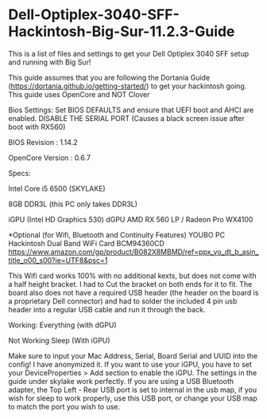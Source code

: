 # Dell-Optiplex-3040-SFF-Hackintosh-Big-Sur-11.2.3-Guide
This is a list of files and settings to get your Dell Optiplex 3040 SFF setup and running with Big Sur!


This guide assumes that you are following the Dortania Guide (https://dortania.github.io/getting-started/) to get your hackintosh going. This guide uses OpenCore and NOT Clover


Bios Settings: Set BIOS DEFAULTS and ensure that UEFI boot and AHCI are enabled. DISABLE THE SERIAL PORT (Causes a black screen issue after boot with 
RX560)

BIOS Revision : 1.14.2

OpenCore Version : 0.6.7

Specs:

Intel Core i5 6500 (SKYLAKE)

8GB DDR3L (this PC only takes DDR3L) 

iGPU (Intel HD Graphics 530)
dGPU AMD RX 560 LP / Radeon Pro WX4100




*Optional (for Wifi, Bluetooth and Continuity Features)
YOUBO PC Hackintosh Dual Band WiFi Card BCM94360CD 
https://www.amazon.com/gp/product/B082X8MBMD/ref=ppx_yo_dt_b_asin_title_o00_s00?ie=UTF8&psc=1

This Wifi card works 100% with no additional kexts, but does not come with a half height bracket. I had to Cut the bracket on both ends for it to fit. The board also does not have a required USB header (the header on the board is a proprietary Dell connector) and had to solder the included 4 pin usb header into a regular USB cable and run it through the back.

Working:
Everything (with dGPU)

Not Working 
Sleep (With iGPU)



Make sure to input your Mac Address, Serial, Board Serial and UUID into the config! I have anonymized it. 
If you want to use your iGPU, you have to set your DeviceProperties > Add section to enable the iGPU. The settings in the guide under skylake work perfectly. 
If you are using a USB Bluetooth adapter, the Top Left - Rear USB port is set to internal in the usb map, if you wish for sleep to work properly, use this USB port, or change your USB map to match the port you wish to use.




